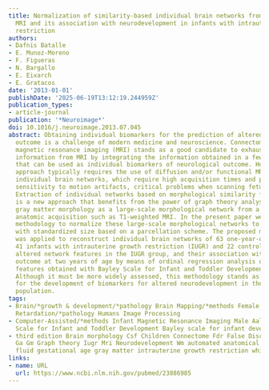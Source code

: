 ```yaml
---
title: Normalization of similarity-based individual brain networks from gray matter
  MRI and its association with neurodevelopment in infants with intrauterine growth
  restriction
authors:
- Dafnis Batalle
- E. Munoz-Moreno
- F. Figueras
- N. Bargallo
- E. Eixarch
- E. Gratacos
date: '2013-01-01'
publishDate: '2025-06-19T13:12:19.244959Z'
publication_types:
- article-journal
publication: '*Neuroimage*'
doi: 10.1016/j.neuroimage.2013.07.045
abstract: Obtaining individual biomarkers for the prediction of altered neurological
  outcome is a challenge of modern medicine and neuroscience. Connectomics based on
  magnetic resonance imaging (MRI) stands as a good candidate to exhaustively extract
  information from MRI by integrating the information obtained in a few network features
  that can be used as individual biomarkers of neurological outcome. However, this
  approach typically requires the use of diffusion and/or functional MRI to extract
  individual brain networks, which require high acquisition times and present an extreme
  sensitivity to motion artifacts, critical problems when scanning fetuses and infants.
  Extraction of individual networks based on morphological similarity from gray matter
  is a new approach that benefits from the power of graph theory analysis to describe
  gray matter morphology as a large-scale morphological network from a typical clinical
  anatomic acquisition such as T1-weighted MRI. In the present paper we propose a
  methodology to normalize these large-scale morphological networks to a brain network
  with standardized size based on a parcellation scheme. The proposed methodology
  was applied to reconstruct individual brain networks of 63 one-year-old infants,
  41 infants with intrauterine growth restriction (IUGR) and 22 controls, showing
  altered network features in the IUGR group, and their association with neurodevelopmental
  outcome at two years of age by means of ordinal regression analysis of the network
  features obtained with Bayley Scale for Infant and Toddler Development, third edition.
  Although it must be more widely assessed, this methodology stands as a good candidate
  for the development of biomarkers for altered neurodevelopment in the pediatric
  population.
tags:
- Brain/*growth & development/*pathology Brain Mapping/*methods Female Fetal Growth
  Retardation/*pathology Humans Image Processing
- Computer-Assisted/*methods Infant Magnetic Resonance Imaging Male Aal Bsid-iii Bayley
  Scale for Infant and Toddler Development Bayley scale for infant development
- third edition Brain morphology Csf Children Connectome Fdr False Discovery Rate
  Ga Gm Graph theory Iugr Mri Neurodevelopment Wm automated anatomical labeling cerebrospinal
  fluid gestational age gray matter intrauterine growth restriction white matter
links:
- name: URL
  url: https://www.ncbi.nlm.nih.gov/pubmed/23886985
---
```

